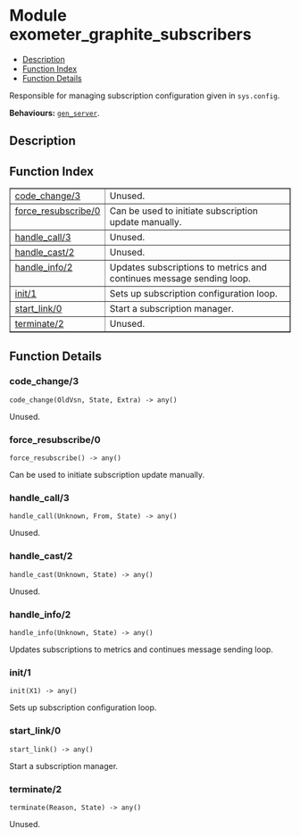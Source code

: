 

# Module exometer_graphite_subscribers #
* [Description](#description)
* [Function Index](#index)
* [Function Details](#functions)

Responsible for managing subscription configuration given in `sys.config`.

__Behaviours:__ [`gen_server`](gen_server.md).

<a name="description"></a>

## Description ##
<a name="index"></a>

## Function Index ##


<table width="100%" border="1" cellspacing="0" cellpadding="2" summary="function index"><tr><td valign="top"><a href="#code_change-3">code_change/3</a></td><td>
Unused.</td></tr><tr><td valign="top"><a href="#force_resubscribe-0">force_resubscribe/0</a></td><td>
Can be used to initiate subscription update manually.</td></tr><tr><td valign="top"><a href="#handle_call-3">handle_call/3</a></td><td>
Unused.</td></tr><tr><td valign="top"><a href="#handle_cast-2">handle_cast/2</a></td><td>
Unused.</td></tr><tr><td valign="top"><a href="#handle_info-2">handle_info/2</a></td><td>
Updates subscriptions to metrics and continues message sending loop.</td></tr><tr><td valign="top"><a href="#init-1">init/1</a></td><td>
Sets up subscription configuration loop.</td></tr><tr><td valign="top"><a href="#start_link-0">start_link/0</a></td><td>
Start a subscription manager.</td></tr><tr><td valign="top"><a href="#terminate-2">terminate/2</a></td><td>
Unused.</td></tr></table>


<a name="functions"></a>

## Function Details ##

<a name="code_change-3"></a>

### code_change/3 ###

`code_change(OldVsn, State, Extra) -> any()`

Unused.

<a name="force_resubscribe-0"></a>

### force_resubscribe/0 ###

`force_resubscribe() -> any()`

Can be used to initiate subscription update manually.

<a name="handle_call-3"></a>

### handle_call/3 ###

`handle_call(Unknown, From, State) -> any()`

Unused.

<a name="handle_cast-2"></a>

### handle_cast/2 ###

`handle_cast(Unknown, State) -> any()`

Unused.

<a name="handle_info-2"></a>

### handle_info/2 ###

`handle_info(Unknown, State) -> any()`

Updates subscriptions to metrics and continues message sending loop.

<a name="init-1"></a>

### init/1 ###

`init(X1) -> any()`

Sets up subscription configuration loop.

<a name="start_link-0"></a>

### start_link/0 ###

`start_link() -> any()`

Start a subscription manager.

<a name="terminate-2"></a>

### terminate/2 ###

`terminate(Reason, State) -> any()`

Unused.

